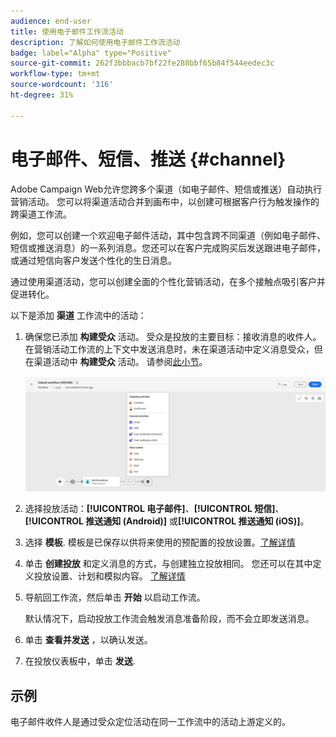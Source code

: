 ```yaml
---
audience: end-user
title: 使用电子邮件工作流活动
description: 了解如何使用电子邮件工作流活动
badge: label="Alpha" type="Positive"
source-git-commit: 262f3bbbacb7bf22fe288bbf65b84f544eedec3c
workflow-type: tm+mt
source-wordcount: '316'
ht-degree: 31%

---
```



# 电子邮件、短信、推送 {#channel}

Adobe Campaign Web允许您跨多个渠道（如电子邮件、短信或推送）自动执行营销活动。 您可以将渠道活动合并到画布中，以创建可根据客户行为触发操作的跨渠道工作流。

例如，您可以创建一个欢迎电子邮件活动，其中包含跨不同渠道（例如电子邮件、短信或推送消息）的一系列消息。您还可以在客户完成购买后发送跟进电子邮件，或通过短信向客户发送个性化的生日消息。

通过使用渠道活动，您可以创建全面的个性化营销活动，在多个接触点吸引客户并促进转化。

以下是添加 **渠道** 工作流中的活动：

1. 确保您已添加 **构建受众** 活动。 受众是投放的主要目标：接收消息的收件人。 在营销活动工作流的上下文中发送消息时，未在渠道活动中定义消息受众，但在渠道活动中 **构建受众** 活动。 请参阅[此小节](build-audience.md)。

   ![](../../msg/assets/add-delivery-in-wf.png)

1. 选择投放活动：**[!UICONTROL 电子邮件]**、**[!UICONTROL 短信]**、**[!UICONTROL 推送通知 (Android)]** 或&#x200B;**[!UICONTROL 推送通知 (iOS)]**。

1. 选择 **模板**. 模板是已保存以供将来使用的预配置的投放设置。[了解详情](../../msg/delivery-template.md)

1. 单击 **创建投放** 和定义消息的方式，与创建独立投放相同。 您还可以在其中定义投放设置、计划和模拟内容。 [了解详情](../../msg/gs-messages.md)

1. 导航回工作流，然后单击 **开始** 以启动工作流。

   默认情况下，启动投放工作流会触发消息准备阶段，而不会立即发送消息。

1. 单击 **查看并发送** ，以确认发送。

1. 在投放仪表板中，单击 **发送**.

## 示例


<!--
description, which use case you can perform (common other activities that you can link before of after the activity)

how to add and configure the activity

example of a configured activity within a workflow
The Email delivery activity allows you to configure the sending an email in a workflow. 

-->



<!-- Scheduled emails available?

This can be a single send email and sent just once, or it can be a recurring email.
* Single send emails are standard emails, sent once.
* Recurring emails allow you to send the same email multiple times to different targets over a defined period. You can aggregate the deliveries per period in order to get reports that correspond to your needs.

When linked to a scheduler, you can define recurring emails.-->

电子邮件收件人是通过受众定位活动在同一工作流中的活动上游定义的。

<!--The message preparation is triggered according to the workflow execution parameters. From the message dashboard, you can select whether to request or not a manual confirmation to send the message (required by default). You can start the workflow manually or place a scheduler activity in the workflow to automate execution.-->
